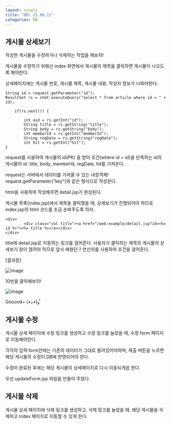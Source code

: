 ```yaml
---
layout: single
title: "DB) 21.08.11"
categories: DB
---
```

## 게시물 상세보기

작성한 게시물을 수정하거나 삭제하는 작업을 해보자!

게시물을 수정하기 위해선 index 화면에서 게시물의 제목을 클릭하면 게시물이 나오도록 해야한다.

상세페이지에는 게시물 번호, 게시물 제목, 게시물 내용, 작성자 정보가 나와야한다.

```
String id = request.getParameter("id");
ResultSet rs = stmt.executeQuery("select * from article where id = " + id);
	
	if(rs.next()) {
		
		int aid = rs.getInt("id");
		String title = rs.getString("title");
		String body = rs.getString("body");
		int memberId = rs.getInt("memberId");
		String regDate = rs.getString("regDate");
		int hit = rs.getInt("hit");
}
```
request를 사용하여 게시물의 id(PK) 을 받아 조건(where id = id)을 만족하는 id의 게시물의 id. title, body, memberId, regDate, hit를 가져온다.

request는 서버에서 데이터를 가져올 수 있는 내장객체! request.getParameter("key")와 같은 형식으로 작성한다.

html을 사용하여 작성해주면 detail.jsp가 완성된다.

게시물 목록(index.jsp)에서 제목을 클릭했을 때, 상세보기가 진행되어야 하므로 index.jsp의 html 코드를 조금 손봐주도록 하자.

```
<div>
		<div class="col title"><a href="/web-example/detail.jsp?id=<%= id %>"><%= title %></a></div>
</div>
```
title에 detail.jsp로 이동하는 링크를 걸어준다. 사용자가 클릭하는 제목의 게시물의 상세보기 창이 열려야 하므로 앞서 배웠던 ? 연산자를 사용하여 조건을 걸어준다.

[결과창]

![image](https://user-images.githubusercontent.com/52832956/129041602-133b9393-bc8c-4cdf-bb05-f6cdc7ca4670.png)

10번을 클릭해보자!

![image](https://user-images.githubusercontent.com/52832956/129041668-d0e83f30-92d3-45fb-b3e5-7fc35cc5c6c7.png)

Gooood~ (*•̀ᴗ•́*)و ̑̑

## 게시물 수정

게시물 상세 페이지에 수정 링크를 생성하고 수정 링크를 눌렀을 때, 수정 form 페이지로 이동해야한다.

각각의 입력 form안에는 기존의 데이터가 그대로 들어있어야하며, 제출 버튼을 누르면 해당 게시물의 수정이 DB에 반영되어야 한다.

수정이 완료된 후에는 해당 게시물의 상세페이지로 다시 이동되게끔 한다.

우선 updateForm.jsp 파일을 만들어 주었다.
## 게시물 삭제

게시물 상세 페이지에 삭제 링크를 생성하고, 삭제 링크를 눌렀을 때, 해당 게시물을 삭제하고 index 페이지로 이동할 수 있게 한다.

